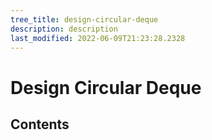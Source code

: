 ```yaml
---
tree_title: design-circular-deque
description: description
last_modified: 2022-06-09T21:23:28.2328
---
```


# Design Circular Deque

## Contents
